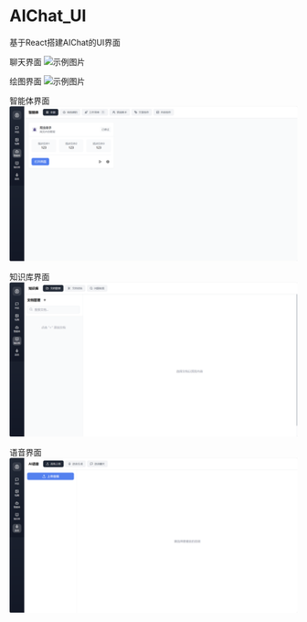 # AIChat_UI

基于React搭建AIChat的UI界面

聊天界面
![示例图片](./images/chat.png)

绘图界面
![示例图片](./images/deaw.png)

智能体界面
![示例图片](./images/agent.png)

知识库界面
![示例图片](./images/knowledge.png)

语音界面
![示例图片](./images/audio.png)
